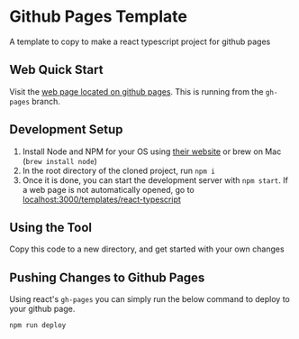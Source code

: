 # Github Pages Template
A template to copy to make a react typescript project for github pages

## Web Quick Start

Visit the [web page located on github pages](https://keeganw.github.io/templates/react-typescript). This is running from the `gh-pages` branch.

## Development Setup

1. Install Node and NPM for your OS using [their website](https://nodejs.org/en/) or brew on Mac (`brew install node`)
1. In the root directory of the cloned project, run `npm i`
1. Once it is done, you can start the development server with `npm start`. If a web page is not automatically opened, go to [localhost:3000/templates/react-typescript](http://localhost:3000/templates/react-typescript)

## Using the Tool

Copy this code to a new directory, and get started with your own changes

## Pushing Changes to Github Pages

Using react's `gh-pages` you can simply run the below command to deploy to your github page.
```bash
npm run deploy
```